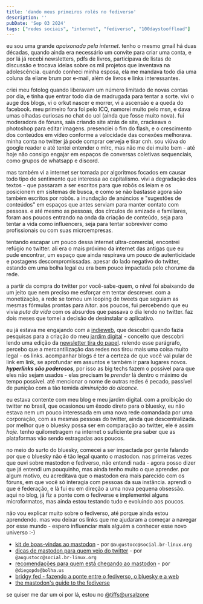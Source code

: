```yaml
---
title: 'dando meus primeiros rolês no fediverso'
description: ''
pubDate: 'Sep 03 2024'
tags: ["redes sociais", "internet", "fediverso", "100daystooffload"]
---
```

eu sou uma grande *apaixonada pela internet*. tenho o mesmo gmail há duas décadas, quando ainda era necessário um convite para criar uma conta, e por lá já recebi newsletters, pdfs de livros, participava de listas de discussão e trocava ideias sobre os mil projetos que inventava na adolescência. quando conheci minha esposa, ela me mandava todo dia uma coluna da eliane brum por e-mail, além de livros e links interessantes.

criei meu fotolog quando liberavam um número limitado de novas contas por dia, e tinha que entrar todo dia de madrugada para tentar a sorte. vivi o auge dos blogs, vi o orkut nascer e morrer, vi a ascensão e a queda do facebook. meu primeiro fora foi pelo ICQ, namorei muito pelo msn, e dava umas olhadas curiosas no chat do uol (ainda que fosse muito nova). fui moderadora de fóruns, saía criando site atrás de site, crackeava o photoshop para editar imagens. presenciei o fim do flash, e o crescimento dos conteúdos em vídeo conforme a velocidade das conexões melhorava. minha conta no twitter já pode comprar cerveja e tirar cnh. sou viúva do google reader e até tentei entender o mIrc, mas não me dei muito bem - até hoje não consigo engajar em espaços de conversas coletivas sequenciais, como grupos de whatsapp e discord.

mas também vi a internet ser tomada por algoritmos focados em causar todo tipo de sentimento que interessa ao capitalismo. vivi a degradação dos textos - que passaram a ser escritos para que robôs os leiam e os posicionem em sistemas de busca, e como se não bastasse agora são também escritos por robôs. a inundação de anúncios e "sugestões de conteúdos" em espaços que antes serviam para manter contato com pessoas. e até mesmo as pessoas, dos círculos de amizade e familiares, foram aos poucos entrando na onda da criação de conteúdo, seja para tentar a vida como influencers, seja para tentar sobreviver como profissionais ou com suas microempresas.

tentando escapar um pouco dessa internet ultra-comercial, encontrei refúgio no twitter. ali era o mais próximo da internet das antigas que eu pude encontrar, um espaço que ainda respirava um pouco de autenticidade e postagens descompromissadas. apesar do lado negativo do twitter, estando em uma bolha legal eu era bem pouco impactada pelo chorume da rede.

a partir da compra do twitter por você-sabe-quem, o nível foi abaixando de um jeito que nem preciso me esforçar em tentar descrever. com a monetização, a rede se tornou um looping de tweets que seguiam as mesmas fórmulas prontas para *hitar*. aos poucos, fui percebendo que eu vivia *puta da vida* com os absurdos que passava o dia lendo no twitter. faz dois meses que tomei a decisão de desinstalar o aplicativo.

eu já estava me engajando com a [indieweb](https://indieweb.org), que descobri quando fazia pesquisas para a criação do meu [jardim digital](https://wiki.tiffs.dev) - conceito que descobri lendo uma edição da [newsletter tira do papel](https://tiradopapel.substack.com/). relendo esse parágrafo, percebo que a mercantilização das redes nos tirou mais uma coisa muito legal - os links. acompanhar blogs é ter a certeza de que você vai pular de link em link, se aprofundar em assuntos e também ir para lugares novos. ***hyperlinks são poderosos***, por isso as big techs fazem o possível para que eles não sejam usados - elas precisam te *prender* lá dentro o máximo de tempo possível. até mencionar o nome de outras redes é pecado, passível de punição com a tão temida *diminuição do alcance*.

eu estava contente com meu blog e meu jardim digital. com a proibição do twitter no brasil, que ocasionou um êxodo direto para o bluesky, eu não estava nem um pouco interessada em uma nova rede comandada por uma corporação, com as mesmas pessoas do twitter, ainda que descentralizada. por melhor que o bluesky possa ser em comparação ao twitter, ele é assim *hoje*. tenho quilometragem na internet o suficiente pra saber que as plataformas vão sendo estragadas aos poucos.

no meio do surto do bluesky, comecei a ser impactada por gente falando por que o bluesky não é tão legal quanto o mastodon. nas primeiras vezes que ouvi sobre mastodon e fediverso, não entendi nada - agora posso dizer que já entendi um pouquinho, mas ainda tenho muito o que aprender. por algum motivo, eu acreditava que o mastodon era mais parecido com os fóruns, em que você só interagia com pessoas da sua instância. aprendi o que é federação, e lá fui eu em direção a uma nova pequena obsessão. aqui no blog, já fiz a ponte com o fediverse e implementei alguns microformatos, mas ainda estou testando tudo e evoluindo aos poucos.

não vou explicar muito sobre o fediverso, até porque ainda estou aprendendo. mas vou deixar os links que me ajudaram a começar a navegar por esse mundo - espero influenciar mais alguém a conhecer esse novo universo :-)

- [kit de boas-vindas ao mastodon](https://social.br-linux.org/@augustocc/110152361513063938) - por `@augustocc@social.br-linux.org`
- [dicas de mastodon para quem veio do twitter](hhttps://social.br-linux.org/@augustocc/110238313464659826) - por `@augustocc@social.br-linux.org`
- [recomendações para quem está chegando ao mastodon](https://bolha.us/@diegopds/113058227322541448) - por `@diegopds@bolha.us`
- [bridgy fed - fazendo a ponte entre o fediverso, o bluesky e a web](https://fed.brid.gy/docs) 
- [the mastodon's guide to the fediverse](https://controlaltdelete.technology/articles/the-mastodons-guide-to-the-fediverse.html)

se quiser me dar um oi por lá, estou no [@tiffs@ursalzone](https://ursal.zone/@tiffs)